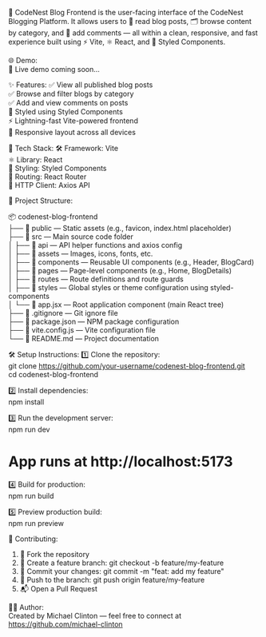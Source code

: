 🚀 CodeNest Blog Frontend is the user-facing interface of the CodeNest Blogging Platform. It allows users to 📰 read blog posts, 🗂️ browse content by category, and 💬 add comments — all within a clean, responsive, and fast experience built using ⚡ Vite, ⚛️ React, and 🎨 Styled Components.

🌐 Demo:  
🔗 Live demo coming soon...

✨ Features:
✅ View all published blog posts  
✅ Browse and filter blogs by category  
✅ Add and view comments on posts  
🎨 Styled using Styled Components  
⚡ Lightning-fast Vite-powered frontend  
📱 Responsive layout across all devices

🧰 Tech Stack:
🛠️ Framework: Vite  
⚛️ Library: React  
🎨 Styling: Styled Components  
🧭 Routing: React Router  
🔗 HTTP Client: Axios API

📁 Project Structure:

📦 codenest-blog-frontend  
├── 📁 public — Static assets (e.g., favicon, index.html placeholder)  
├── 📁 src — Main source code folder  
│   ├── 📁 api — API helper functions and axios config  
│   ├── 📁 assets — Images, icons, fonts, etc.  
│   ├── 📁 components — Reusable UI components (e.g., Header, BlogCard)  
│   ├── 📁 pages — Page-level components (e.g., Home, BlogDetails)  
│   ├── 📁 routes — Route definitions and route guards  
│   ├── 📁 styles — Global styles or theme configuration using styled-components  
│   └── 📄 app.jsx — Root application component (main React tree)  
├── 📄 .gitignore — Git ignore file  
├── 📄 package.json — NPM package configuration  
├── 📄 vite.config.js — Vite configuration file  
└── 📄 README.md — Project documentation

🛠️ Setup Instructions:
1️⃣ Clone the repository:  
   git clone https://github.com/your-username/codenest-blog-frontend.git  
   cd codenest-blog-frontend

2️⃣ Install dependencies:  
   npm install

3️⃣ Run the development server:  
   npm run dev  
   # App runs at http://localhost:5173

4️⃣ Build for production:  
   npm run build

5️⃣ Preview production build:  
   npm run preview

🤝 Contributing:
1. 🍴 Fork the repository  
2. 🌱 Create a feature branch: git checkout -b feature/my-feature  
3. 💾 Commit your changes: git commit -m "feat: add my feature"  
4. 🚀 Push to the branch: git push origin feature/my-feature  
5. 📬 Open a Pull Request

👨‍💻 Author:  
Created by Michael Clinton — feel free to connect at https://github.com/michael-clinton
